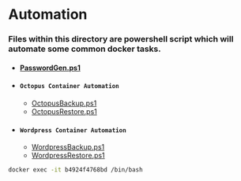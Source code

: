 # Automation

### Files within this directory are powershell script which will automate some common docker tasks.
- #### [PasswordGen.ps1](./PasswordGen.ps1)
- #### `Octopus Container Automation`
    - [OctopusBackup.ps1](./Octopus%20Container%20Automation/OctopusBackup.ps1)
    - [OctopusRestore.ps1](./Octopus%20Container%20Automation/OctopusRestore.ps1)
- #### `Wordpress Container Automation`
    - [WordpressBackup.ps1](./Wordpress%20Container%20Automation/WordpressBackup.ps1)
    - [WordpressRestore.ps1](./Wordpress%20Container%20Automation/WordpressRestore.ps1)


```bash
docker exec -it b4924f4768bd /bin/bash
```